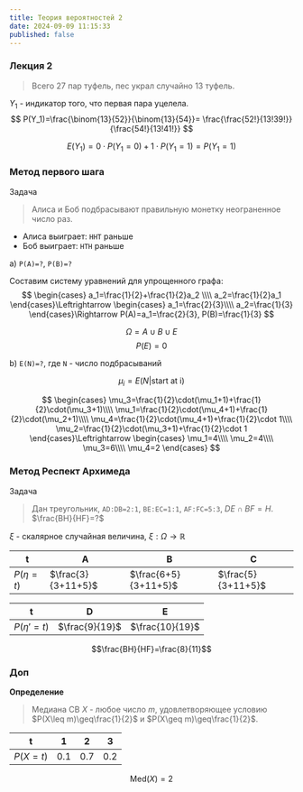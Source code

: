 ```yaml
---
title: Теория вероятностей 2
date: 2024-09-09 11:15:33
published: false
---
```


### Лекция 2

> Всего 27 пар туфель, пес украл случайно 13 туфель.

$Y_1$ - индикатор того, что первая пара уцелела.
$$
P(Y_1)=\frac{\binom{13}{52}}{\binom{13}{54}}=
\frac{\frac{52!}{13!39!}}{\frac{54!}{13!41!}}
$$

$$
E(Y_1)=0\cdot P(Y_1=0)+1\cdot P(Y_1=1)=P(Y_1=1)
$$

### Метод первого шага
Задача
> Алиса и Боб подбрасывают правильную монетку неограненное число раз.
- Алиса выиграет: `HHT` раньше
- Боб выиграет: `HTH` раньше

а) `P(A)=?`, `P(B)=?`

Составим систему уравнений для упрощенного графа:
$$
\begin{cases}
    a_1=\frac{1}{2}+\frac{1}{2}a_2 \\\\
    a_2=\frac{1}{2}a_1
\end{cases}\Leftrightarrow
\begin{cases}
    a_1=\frac{2}{3}\\\\
    a_2=\frac{1}{3}
\end{cases}\Rightarrow
P(A)=a_1=\frac{2}{3}, P(B)=\frac{1}{3}
$$

$$\Omega=A\cup B\cup E$$
$$P(E)=0$$

b) `E(N)=?`, где `N` - число подбрасываний

$$
\mu_i=E(N| \text{start at i})
$$

$$
\begin{cases}
    \mu_3=\frac{1}{2}\cdot(\mu_1+1)+\frac{1}{2}\cdot(\mu_3+1)\\\\
    \mu_1=\frac{1}{2}\cdot(\mu_4+1)+\frac{1}{2}\cdot(\mu_2+1)\\\\
    \mu_4=\frac{1}{2}\cdot(\mu_4+1)+\frac{1}{2}\cdot 1\\\\
    \mu_2=\frac{1}{2}\cdot(\mu_3+1)+\frac{1}{2}\cdot 1
\end{cases}\Leftrightarrow
\begin{cases}
\mu_1=4\\\\
\mu_2=4\\\\
\mu_3=6\\\\
\mu_4=2
\end{cases}
$$
### Метод Респект Архимеда
Задача
> Дан треугольник, `AD:DB=2:1`, `BE:EC=1:1`, `AF:FC=5:3`, $DE\cap BF=H$. $\frac{BH}{HF}=?$

$\xi$ - скалярное случайная величина, $\xi: \Omega\rightarrow \mathbb{R}$

| t           | A                  | B                    | C                  |
|-------------|--------------------|----------------------|--------------------|
| $P(\eta=t)$ | $\frac{3}{3+11+5}$ | $\frac{6+5}{3+11+5}$ | $\frac{5}{3+11+5}$ |

| t             | D              | E               |
|---------------|----------------|-----------------|
| $P(\eta'=t)$  | $\frac{9}{19}$ | $\frac{10}{19}$ |

$$\frac{BH}{HF}=\frac{8}{11}$$

### Доп
**Определение**
> Медиана СВ $X$ - любое число $m$, удовлетворяющее условию $P(X\leq m)\geq\frac{1}{2}$ и $P(X\geq m)\geq\frac{1}{2}$.

| t        | 1   | 2   | 3   |
|----------|-----|-----|-----|
| $P(X=t)$ | 0.1 | 0.7 | 0.2 |

$$\text{Med}(X)=2$$
